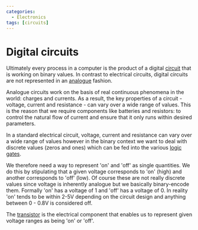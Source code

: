 ```yaml
---
categories:
  - Electronics
tags: [circuits]
---
```


# Digital circuits

Ultimately every process in a computer is the product of a digital
[circuit](Circuits.md) that is
working on binary values. In contrast to electrical circuits, digital circuits
are not represented in an
[analogue](Analogue_and_digital.md) fashion.

Analogue circuits work on the basis of real continuous phenomena in the world:
charges and currents. As a result, the key properties of a circuit - voltage,
current and resistance - can vary over a wide range of values. This is the
reason that we require components like batteries and resistors: to control the
natural flow of current and ensure that it only runs within desired parameters.

In a standard electrical circuit, voltage, current and resistance can vary over
a wide range of values however in the binary context we want to deal with
discrete values (zeros and ones) which can be fed into the various
[logic gates](Logic_gates.md).

We therefore need a way to represent 'on' and 'off' as single quantities. We do
this by stipulating that a given voltage corresponds to 'on' (high) and another
corresponds to 'off' (low). Of course these are not really discrete values since
voltage is inherently analogue but we basically binary-encode them. Formally
'on' has a voltage of 1 and 'off' has a voltage of 0. In reality 'on' tends to
be within 2-5V depending on the circuit design and anything between 0 - 0.8V is
considered off.

The [transistor](Transistors.md) is
the electrical component that enables us to represent given voltage ranges as
being 'on' or 'off'.
